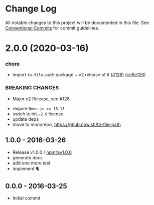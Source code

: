 # Change Log

All notable changes to this project will be documented in this file.
See [Conventional Commits](https://conventionalcommits.org) for commit guidelines.

# 2.0.0 (2020-03-16)


### chore

* import `to-file-path` package + v2 release of it ([#128](https://github.com/tunnckoCore/opensource/issues/128)) ([ce8e120](https://github.com/tunnckoCore/opensource/commit/ce8e120b3ac883b31a48a3cfdfa0cac3b4b21f3a))


### BREAKING CHANGES

* Major v2 Release, see #128

- require `Node.js >= 10.13`
- swtch to `MPL-2.0` license
- update deps
- move to monorepo, https://ghub.now.sh/to-file-path
﻿







## 1.0.0 - 2016-03-26
- Release v1.0.0 / npm@v1.0.0
- generate docs
- add one more test
- implement :cat2:

## 0.0.0 - 2016-03-25
- Initial commit
